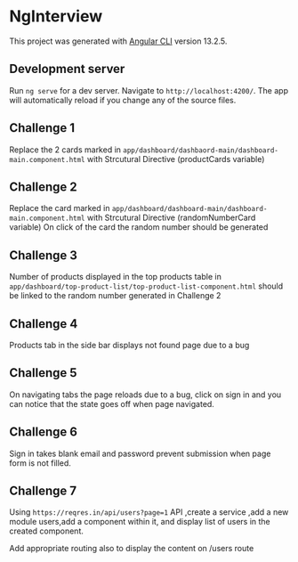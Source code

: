 # NgInterview

This project was generated with [Angular CLI](https://github.com/angular/angular-cli) version 13.2.5.

## Development server

Run `ng serve` for a dev server. Navigate to `http://localhost:4200/`. The app will automatically reload if you change any of the source files.

## Challenge 1

Replace the 2 cards marked in `app/dashboard/dashbaord-main/dashboard-main.component.html` with Strcutural Directive (productCards variable)

## Challenge 2

Replace the card marked in `app/dashboard/dashboard-main/dashboard-main.component.html` with Strcutural Directive (randomNumberCard variable)
On click of the card the random number should be generated

## Challenge 3

Number of products displayed in the top products table in `app/dashboard/top-product-list/top-product-list-component.html` should be
linked to the random number generated in Challenge 2

## Challenge 4

Products tab in the side bar displays not found page due to a bug

## Challenge 5

On navigating tabs the page reloads due to a bug, click on sign in and you can notice that the state goes off when page navigated.

## Challenge 6

Sign in takes blank email and password prevent submission when page form is not filled.

## Challenge 7

Using `https://reqres.in/api/users?page=1` API ,create a service ,add a new module users,add a component within it, and display list of users in the created component.

Add appropriate routing also to display the content on /users route
